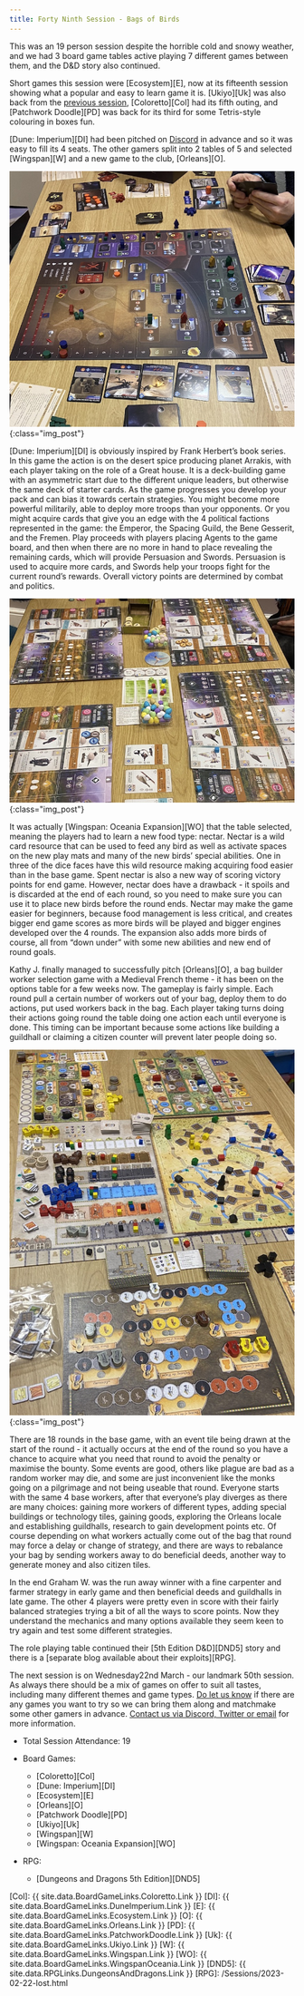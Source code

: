 ```yaml
---
title: Forty Ninth Session - Bags of Birds
---
```


This was an 19 person session despite the horrible cold and snowy weather, and we had 3 board game tables active playing 7 different games between them, and the D&D story also continued.

Short games this session were [Ecosystem][E], now at its fifteenth session showing what a popular and easy to learn game it is.
[Ukiyo][Uk] was also back from the [previous session][48], [Coloretto][Col] had its fifth outing, and [Patchwork Doodle][PD] was back for its third for some Tetris-style colouring in boxes fun.

[Dune: Imperium][DI] had been pitched on [Discord][Contact] in advance and so it was easy to fill its 4 seats.
The other gamers split into 2 tables of 5 and selected [Wingspan][W] and a new game to the club, [Orleans][O].

![Dune Imperium](/images/posts/2023_03_08/DuneImperium01.jpg "Dune Imperium"){:class="img_post"}

[Dune: Imperium][DI] is obviously inspired by Frank Herbert’s book series.
In this game the action is on the desert spice producing planet Arrakis, with each player taking on the role of a Great house.
It is a deck-building game with an asymmetric start due to the different unique leaders, but otherwise the same deck of starter cards.
As the game progresses you develop your pack and can bias it towards certain strategies.
You might become more powerful militarily, able to deploy more troops than your opponents.
Or you might acquire cards that give you an edge with the 4 political factions represented in the game: the Emperor, the Spacing Guild, the Bene Gesserit, and the Fremen.
Play proceeds with players placing Agents to the game board, and then when there are no more in hand to place revealing the remaining cards, which will provide Persuasion and Swords.
Persuasion is used to acquire more cards, and Swords help your troops fight for the current round’s rewards.
Overall victory points are determined by combat and politics.

![Wingspan](/images/posts/2023_03_08/Wingspan01.jpg "Wingspan"){:class="img_post"}

It was actually [Wingspan: Oceania Expansion][WO] that the table selected, meaning the players had to learn a new food type: nectar.
Nectar is a wild card resource that can be used to feed any bird as well as activate spaces on the new play mats and many of the new birds’ special abilities.
One in three of the dice faces have this wild resource making acquiring food easier than in the base game.
Spent nectar is also a new way of scoring victory points for end game.
However, nectar does have a drawback - it spoils and is discarded at the end of each round, so you need to make sure you can use it to place new birds before the round ends.
Nectar may make the game easier for beginners, because food management is less critical, and creates bigger end game scores as more birds will be played and bigger engines developed over the 4 rounds.
The expansion also adds more birds of course, all from “down under” with some new abilities and new end of round goals.

Kathy J. finally managed to successfully pitch [Orleans][O], a bag builder worker selection game with a Medieval French theme - it has been on the options table for a few weeks now.
The gameplay is fairly simple.
Each round pull a certain number of workers out of your bag, deploy them to do actions, put used workers back in the bag.
Each player taking turns doing their actions going round the table doing one action each until everyone is done.
This timing can be important because some actions like building a guildhall or claiming a citizen counter will prevent later people doing so.

![Orleans](/images/posts/2023_03_08/Orleans01.jpg "Orleans"){:class="img_post"}

There are 18 rounds in the base game, with an event tile being drawn at the start of the round - it actually occurs at the end of the round so you have a chance to acquire what you need that round to avoid the penalty or maximise the bounty.
Some events are good, others like plague are bad as a random worker may die, and some are just inconvenient like the monks going on a pilgrimage and not being useable that round.
Everyone starts with the same 4 base workers, after that everyone’s play diverges as there are many choices: gaining more workers of different types, adding special buildings or technology tiles, gaining goods, exploring the Orleans locale and establishing guildhalls, research to gain development points etc.
Of course depending on what workers actually come out of the bag that round may force a delay or change of strategy, and there are ways to rebalance your bag by sending workers away to do beneficial deeds, another way to generate money and also citizen tiles.

In the end Graham W. was the run away winner with a fine carpenter and farmer strategy in early game and then beneficial deeds and guildhalls in late game.
The other 4 players were pretty even in score with their fairly balanced strategies trying a bit of all the ways to score points.
Now they understand the mechanics and many options available they seem keen to try again and test some different strategies.

The role playing table continued their [5th Edition D&D][DND5] story and there is a [separate blog available about their exploits][RPG].

The next session is on Wednesday22nd March - our landmark 50th session.
As always there should be a mix of games on offer to suit all tastes, including many different themes and game types.
[Do let us know][Contact] if there are any games you want to try so we can bring them along and matchmake some other gamers in advance.
[Contact us via Discord, Twitter or email][Contact] for more information.

* Total Session Attendance: 19
* Board Games:

	* [Coloretto][Col]
	* [Dune: Imperium][DI]
	* [Ecosystem][E]
	* [Orleans][O]
	* [Patchwork Doodle][PD]
	* [Ukiyo][Uk]
	* [Wingspan][W]
	* [Wingspan: Oceania Expansion][WO]

* RPG:
	* [Dungeons and Dragons 5th Edition][DND5]

[Col]: {{ site.data.BoardGameLinks.Coloretto.Link }}
[DI]: {{ site.data.BoardGameLinks.DuneImperium.Link }}
[E]: {{ site.data.BoardGameLinks.Ecosystem.Link }}
[O]: {{ site.data.BoardGameLinks.Orleans.Link }}
[PD]: {{ site.data.BoardGameLinks.PatchworkDoodle.Link }}
[Uk]: {{ site.data.BoardGameLinks.Ukiyo.Link }}
[W]: {{ site.data.BoardGameLinks.Wingspan.Link }}
[WO]: {{ site.data.BoardGameLinks.WingspanOceania.Link }}
[DND5]: {{ site.data.RPGLinks.DungeonsAndDragons.Link }}
[RPG]: /Sessions/2023-02-22-lost.html

[48]: /2023/02/22/fortyeighth-session.html

[Contact]: /Contact.html
